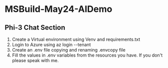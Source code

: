 # MSBuild-May24-AIDemo

## Phi-3 Chat Section
1. Create a Virtual environment using Venv and requirements.txt
2. Login to Azure using az login --tenant
3. Create an .env file copying and renaming .envcopy file
4. Fill the values in .env variables from the resources you have. If you don't please speak with me.